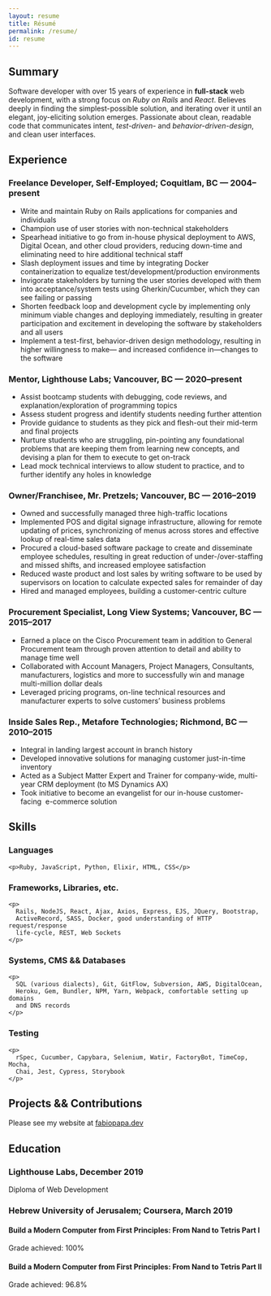 ```yaml
---
layout: resume
title: Résumé
permalink: /resume/
id: resume
---
```


## Summary

Software developer with over 15 years of experience in **full-stack** web
development, with a strong focus on _Ruby on Rails_ and _React_. Believes deeply
in finding the simplest-possible solution, and iterating over it until an
elegant, joy-eliciting solution emerges. Passionate about clean, readable code
that communicates intent, _test-driven-_ and _behavior-driven-design_, and clean
user interfaces.

## Experience

### Freelance Developer, Self-Employed; Coquitlam, BC — 2004–present

- Write and maintain Ruby on Rails applications for companies and individuals
- Champion use of user stories with non-technical stakeholders
- Spearhead initiative to go from in-house physical deployment to AWS, Digital
  Ocean, and other cloud providers, reducing down-time and eliminating need to
  hire additional technical staff
- Slash deployment issues and time by integrating Docker containerization to
  equalize test/development/production environments
- Invigorate stakeholders by turning the user stories developed with them into
  acceptance/system tests using Gherkin/Cucumber, which they can see failing or
  passing
- Shorten feedback loop and development cycle by implementing only minimum
  viable changes and deploying immediately, resulting in greater participation
  and excitement in developing the software by stakeholders and all users
- Implement a test-first, behavior-driven design methodology, resulting in
  higher willingness to make— and increased confidence in—changes to the
  software

### Mentor, Lighthouse Labs; Vancouver, BC — 2020–present

- Assist bootcamp students with debugging, code reviews, and
  explanation/exploration of programming topics
- Assess student progress and identify students needing further attention
- Provide guidance to students as they pick and flesh-out their mid-term and
  final projects
- Nurture students who are struggling, pin-pointing any foundational problems
  that are keeping them from learning new concepts, and devising a plan for them
  to execute to get on-track
- Lead mock technical interviews to allow student to practice, and to further
  identify any holes in knowledge

### Owner/Franchisee, Mr. Pretzels; Vancouver, BC — 2016–2019

- Owned and successfully managed three high-traffic locations
- Implemented POS and digital signage infrastructure, allowing for remote
  updating of prices, synchronizing of menus across stores and effective lookup
  of real-time sales data
- Procured a cloud-based software package to create and disseminate employee
  schedules, resulting in great reduction of under-/over-staffing and missed
  shifts, and increased employee satisfaction
- Reduced waste product and lost sales by writing software to be used by
  supervisors on location to calculate expected sales for remainder of day
- Hired and managed employees, building a customer-centric culture

### Procurement Specialist, Long View Systems; Vancouver, BC — 2015–2017

- Earned a place on the Cisco Procurement team in addition to General
  Procurement team through proven attention to detail and ability to manage time
  well
- Collaborated with Account Managers, Project Managers, Consultants,
  manufacturers, logistics and more to successfully win and manage multi-million
  dollar deals
- Leveraged pricing programs, on-line technical resources and manufacturer
  experts to solve customers’ business problems

### Inside Sales Rep., Metafore Technologies; Richmond, BC — 2010–2015

- Integral in landing largest account in branch history
- Developed innovative solutions for managing customer just-in-time inventory
- Acted as a Subject Matter Expert and Trainer for company-wide, multi-year CRM
  deployment (to MS Dynamics AX)
- Took initiative to become an evangelist for our in-house customer-facing 
  e-commerce solution

## Skills

<section id="skillz">
  <div class="languages">
    <h3>Languages</h3>

    <p>Ruby, JavaScript, Python, Elixir, HTML, CSS</p>

  </div>
  <div class="frameworks">
    <h3>Frameworks, Libraries, etc.</h3>

    <p>
      Rails, NodeJS, React, Ajax, Axios, Express, EJS, JQuery, Bootstrap,
      ActiveRecord, SASS, Docker, good understanding of HTTP request/response
      life-cycle, REST, Web Sockets
    </p>

  </div>
  <div class="systems">
    <h3>Systems, CMS && Databases</h3>

    <p>
      SQL (various dialects), Git, GitFlow, Subversion, AWS, DigitalOcean,
      Heroku, Gem, Bundler, NPM, Yarn, Webpack, comfortable setting up domains
      and DNS records
    </p>

  </div>
  <div class="testing">
    <h3>Testing</h3>

    <p>
      rSpec, Cucumber, Capybara, Selenium, Watir, FactoryBot, TimeCop, Mocha,
      Chai, Jest, Cypress, Storybook
    </p>

  </div>
</section>

## Projects && Contributions

Please see my website at [fabiopapa.dev](https://www.fabiopapa.dev)

## Education

### Lighthouse Labs, December 2019

Diploma of Web Development

### Hebrew University of Jerusalem; Coursera, March 2019

#### Build a Modern Computer from First Principles: From Nand to Tetris Part I

Grade achieved: 100%

#### Build a Modern Computer from First Principles: From Nand to Tetris Part II

Grade achieved: 96.8%
